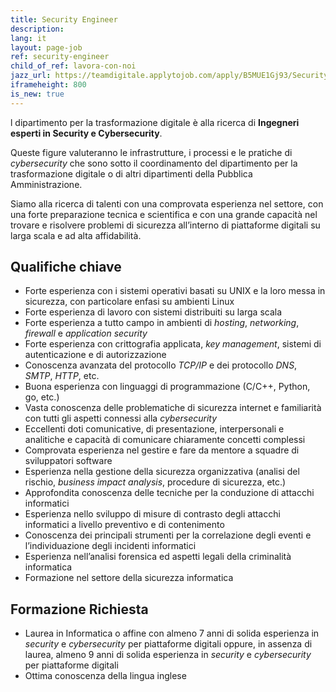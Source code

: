 ```yaml
---
title: Security Engineer
description:
lang: it
layout: page-job
ref: security-engineer
child_of_ref: lavora-con-noi
jazz_url: https://teamdigitale.applytojob.com/apply/B5MUE1Gj93/Security-Engineer.html
iframeheight: 800
is_new: true
---
```


l dipartimento per la trasformazione digitale è alla ricerca di
**Ingegneri esperti in Security e Cybersecurity**.

Queste figure valuteranno le infrastrutture, i processi e le pratiche di
*cybersecurity* che sono sotto il coordinamento del dipartimento per la
trasformazione digitale o di altri dipartimenti della Pubblica
Amministrazione.

Siamo alla ricerca di talenti con una comprovata esperienza nel settore,
con una forte preparazione tecnica e scientifica e con una grande
capacità nel trovare e risolvere problemi di sicurezza all’interno di
piattaforme digitali su larga scala e ad alta affidabilità.

## Qualifiche chiave

-   Forte esperienza con i sistemi operativi basati su UNIX e la loro
    messa in sicurezza, con particolare enfasi su ambienti Linux
-   Forte esperienza di lavoro con sistemi distribuiti su larga scala
-   Forte esperienza a tutto campo in ambienti di *hosting*,
    *networking*, *firewall* e *application security*
-   Forte esperienza con crittografia applicata, *key management*,
    sistemi di autenticazione e di autorizzazione
-   Conoscenza avanzata del protocollo *TCP/IP* e dei protocollo *DNS*,
    *SMTP*, *HTTP*, etc.
-   Buona esperienza con linguaggi di programmazione (C/C++, Python, go,
    etc.)
-   Vasta conoscenza delle problematiche di sicurezza internet e
    familiarità con tutti gli aspetti connessi alla *cybersecurity*
-   Eccellenti doti comunicative, di presentazione, interpersonali e
    analitiche e capacità di comunicare chiaramente concetti complessi
-   Comprovata esperienza nel gestire e fare da mentore a squadre di
    sviluppatori software
-   Esperienza nella gestione della sicurezza organizzativa (analisi del
    rischio, *business impact analysis*, procedure di sicurezza, etc.)
-   Approfondita conoscenza delle tecniche per la conduzione di attacchi
    informatici
-   Esperienza nello sviluppo di misure di contrasto degli attacchi
    informatici a livello preventivo e di contenimento
-   Conoscenza dei principali strumenti per la correlazione degli eventi
    e l’individuazione degli incidenti informatici
-   Esperienza nell’analisi forensica ed aspetti legali della
    criminalità informatica
-   Formazione nel settore della sicurezza informatica

## Formazione Richiesta

-   Laurea in Informatica o affine con almeno 7 anni di solida
    esperienza in *security* e *cybersecurity* per piattaforme digitali
    oppure, in assenza di laurea, almeno 9 anni di solida esperienza in
    *security* e *cybersecurity* per piattaforme digitali
-   Ottima conoscenza della lingua inglese
